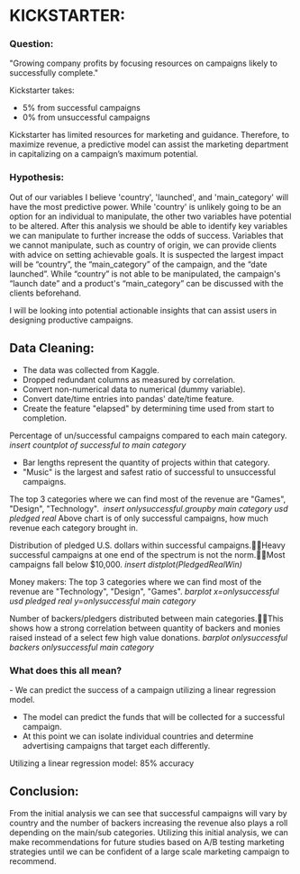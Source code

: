 

# KICKSTARTER:
### Question: 
"Growing company profits by focusing resources on campaigns likely to successfully complete."

Kickstarter takes:
 - 5% from successful campaigns
 - 0% from unsuccessful campaigns

Kickstarter has limited resources for marketing and guidance.  Therefore, to maximize revenue, a predictive model can assist the marketing department in capitalizing on a campaign’s maximum potential.


### Hypothesis: 
Out of our variables I believe 'country', 'launched', and 'main_category' will have the most predictive power. While 'country' is unlikely going to be an option for an individual to manipulate, the other two variables have potential to be altered.
After this analysis we should be able to identify key variables we can manipulate to further increase the odds of success.  Variables that we cannot manipulate, such as country of origin, we can provide clients with advice on setting achievable goals.  It is suspected the largest impact will be “country”, the “main_category” of the campaign, and the “date launched”.  While “country” is not able to be manipulated, the campaign's “launch date” and a product's “main_category” can be discussed with the clients beforehand.

I will be looking into potential actionable insights that can assist users in designing productive campaigns.


## Data Cleaning:
- The data was collected from Kaggle.
- Dropped redundant columns as measured by correlation.
- Convert non-numerical data to numerical (dummy variable).
- Convert date/time entries into pandas' date/time feature.
- Create the feature "elapsed" by determining time used from start to completion.

Percentage of un/successful campaigns compared to each main category.
*insert countplot of successful to main category*
- Bar lengths represent the quantity of projects within that category. 
- "Music" is the largest and safest ratio of successful to unsuccessful campaigns.



The top 3 categories where we can find most of the revenue are "Games", "Design", "Technology". 
*insert onlysuccessful.groupby main category usd pledged real*
Above chart is of only successful campaigns, how much revenue each category brought in.


Distribution of pledged U.S. dollars within successful campaigns.Heavy successful campaigns at one end of the spectrum is not the norm.Most campaigns fall below $10,000.
*insert distplot(PledgedRealWin)*


Money makers: The top 3 categories where we can find most of the revenue are "Technology", "Design", "Games".
*barplot x=onlysuccessful usd pledged real  y=onlysuccessful main category*

Number of backers/pledgers distributed between main categories.This shows how a strong correlation between quantity of backers and monies raised instead of a select few high value donations.
*barplot onlysuccessful backers onlysuccessful main category*


### What does this all mean?
- We can predict the success of a campaign utilizing a linear regression model.
- The model can predict the funds that will be collected for a successful campaign.
- At this point we can isolate individual countries and determine advertising campaigns that target each differently.

Utilizing a linear regression model: 85% accuracy



## Conclusion:

From the initial analysis we can see that successful campaigns will vary by country and the number of backers increasing the revenue also plays a roll depending on the main/sub categories. Utilizing this initial analysis, we can make recommendations for future studies based on A/B testing marketing strategies until we can be confident of a large scale marketing campaign to recommend.

